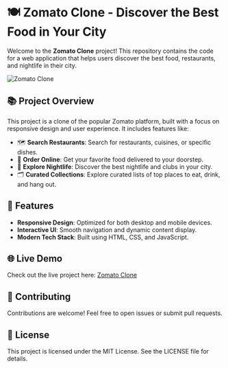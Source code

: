 # 🍽️ Zomato Clone - Discover the Best Food in Your City

Welcome to the **Zomato Clone** project! This repository contains the code for a web application that helps users discover the best food, restaurants, and nightlife in their city.

![Zomato Clone](https://b.zmtcdn.com/web_assets/81f3ff974d82520780078ba1cfbd453a1583259680.png)

## 📚 Project Overview

This project is a clone of the popular Zomato platform, built with a focus on responsive design and user experience. It includes features like:

- 🗺️ **Search Restaurants**: Search for restaurants, cuisines, or specific dishes.
- 🍴 **Order Online**: Get your favorite food delivered to your doorstep.
- 🍻 **Explore Nightlife**: Discover the best nightlife and clubs in your city.
- 🗂️ **Curated Collections**: Explore curated lists of top places to eat, drink, and hang out.

## 🚀 Features

- **Responsive Design**: Optimized for both desktop and mobile devices.
- **Interactive UI**: Smooth navigation and dynamic content display.
- **Modern Tech Stack**: Built using HTML, CSS, and JavaScript.

## 🌐 Live Demo

Check out the live project here: [Zomato Clone](https://yashpawar6849.github.io/Zomato-Clone/)

## 🤝 Contributing
Contributions are welcome! Feel free to open issues or submit pull requests.

## 📝 License
This project is licensed under the MIT License. See the LICENSE file for details.
